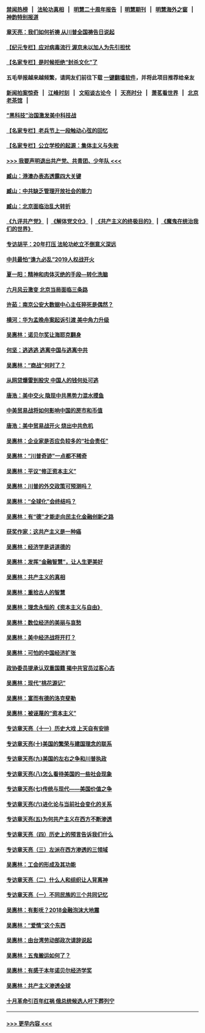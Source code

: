 #### [禁闻热榜](热点新闻.md?=0)  &nbsp;&nbsp;|&nbsp;&nbsp; [法轮功真相](https://github.com/gfw-breaker/truth/blob/master/README.md?=0) &nbsp;&nbsp;|&nbsp;&nbsp; [明慧二十周年报告](https://github.com/gfw-breaker/mh-reports/blob/master/README.md?=0) &nbsp;&nbsp;|&nbsp;&nbsp;[明慧期刊](https://github.com/gfw-breaker/mh-qikan) &nbsp;&nbsp;|&nbsp;&nbsp; [明慧海外之窗](https://github.com/gfw-breaker/mh-news/blob/master/README.md?=0) &nbsp;&nbsp;|&nbsp;&nbsp; [神韵特别报道](https://github.com/gfw-breaker/mh-news/blob/master/shenyun.md?=0)
#### [章天亮：我们如何祈祷 从川普全国祷告日说起](../pages/nsc423/n11944627.md?t=03171431) 
#### [【纪元专栏】应对病毒流行 渥京未以加人为先引担忧](../pages/nsc423/n11875714.md?t=03171431) 
#### [【名家专栏】是时候拒绝“封杀文化”了](../pages/nsc423/n11814093.md?t=03171431) 
#### 五毛举报越来越频繁，请网友们前往下载 [一键翻墙软件](https://github.com/gfw-breaker/ssr-accounts)，并将此项目推荐给亲友
#### [新闻拍案惊奇](https://github.com/gfw-breaker/banned-news/blob/master/pages/link4.md) &nbsp;&nbsp;|&nbsp;&nbsp; [江峰时刻](https://github.com/gfw-breaker/banned-news/blob/master/pages/link4.md) &nbsp;&nbsp;|&nbsp;&nbsp; [文昭谈古论今](https://github.com/gfw-breaker/banned-news/blob/master/pages/link4.md) &nbsp;&nbsp;|&nbsp;&nbsp; [天亮时分](https://github.com/gfw-breaker/banned-news/blob/master/pages/link4.md) &nbsp;&nbsp;|&nbsp;&nbsp; [萧茗看世界](https://github.com/gfw-breaker/banned-news/blob/master/pages/link4.md) &nbsp;&nbsp;|&nbsp;&nbsp; [北京老茶馆](https://github.com/gfw-breaker/banned-news/blob/master/pages/link4.md) &nbsp;&nbsp;|&nbsp;&nbsp; 
#### [“黑科技”治国激发美中科技战](../pages/nsc423/n11638056.md?t=03171431) 
#### [【名家专栏】老兵节上一段触动心弦的回忆](../pages/nsc423/n11646016.md?t=03171431) 
#### [【名家专栏】公立学校的起源：集体主义与失败](../pages/nsc423/n11601833.md?t=03171431) 
#### [>>> 我要声明退出共产党、共青团、少年队 <<<](https://github.com/begood0513/goodnews/blob/master/quit/letter.md) 
#### [臧山：港澳办表态透露四大关键](../pages/nsc423/n11421628.md?t=03171431) 
#### [臧山：中共缺乏管理开放社会的能力](../pages/nsc423/n11407457.md?t=03171431) 
#### [臧山：北京面临治乱大转折](../pages/nsc423/n11406895.md?t=03171431) 
#### [《九评共产党》](https://github.com/begood0513/9ping.md/blob/master/README.md) &nbsp;|&nbsp; [《解体党文化》](../../../../jtdwh.md/blob/master/README.md)  &nbsp;|&nbsp; [《共产主义的终极目的》](../../../../gczydzjmd.md/blob/master/README.md) &nbsp;|&nbsp; [《魔鬼在统治我们的世界》](../../../../mgztzwmdsj.md/blob/master/README.md) 
#### [专访胡平：20年打压 法轮功屹立不倒意义深远](../pages/nsc423/n11398800.md?t=03171431) 
#### [中共最怕“逢九必乱”2019人权战开火](../pages/nsc423/n11385248.md?t=03171431) 
#### [夏一阳：精神和肉体灭绝的手段—转化洗脑](../pages/nsc423/n11368250.md?t=03171431) 
#### [六月风云激变 北京当局面临三条路](../pages/nsc423/n11313668.md?t=03171431) 
#### [许茹：南京公安大数据中心主任猝死是偶然？](../pages/nsc423/n11064744.md?t=03171431) 
#### [横河：华为孟晚舟案起诉引渡 美中角力升级](../pages/nsc423/n11027230.md?t=03171431) 
#### [吴惠林：诺贝尔奖让海耶克翻身](../pages/nsc423/n10890049.md?t=03171431) 
#### [何坚：逃逃逃 逃离中国与逃离中共](../pages/nsc423/n10592891.md?t=03171431) 
#### [吴惠林：“商战”何时了？](../pages/nsc423/n10573558.md?t=03171431) 
#### [从网贷爆雷到股灾 中国人的钱何处可逃](../pages/nsc423/n10572800.md?t=03171431) 
#### [唐浩：美中交火 隐现中共黑势力混水摸鱼](../pages/nsc423/n10544040.md?t=03171431) 
#### [中美贸易战将如何影响中国的房市和币值](../pages/nsc423/n10543697.md?t=03171431) 
#### [唐浩：美中贸易战开火 烧出中共危机](../pages/nsc423/n10540126.md?t=03171431) 
#### [吴惠林：企业家是否应负较多的“社会责任”](../pages/nsc423/n10535022.md?t=03171431) 
#### [吴惠林：“川普奇迹”一点都不稀奇](../pages/nsc423/n10512808.md?t=03171431) 
#### [吴惠林：平议“修正资本主义”](../pages/nsc423/n10495724.md?t=03171431) 
#### [吴惠林：川普的外交政策可预测吗？](../pages/nsc423/n10462387.md?t=03171431) 
#### [吴惠林：“全球化”会终结吗？](../pages/nsc423/n10452838.md?t=03171431) 
#### [吴惠林：有“德”才能走向民主化金融创新之路](../pages/nsc423/n10432292.md?t=03171431) 
#### [获奖作家：这共产主义是一种癌](../pages/nsc423/n10431541.md?t=03171431) 
#### [吴惠林：经济学是讲道德的](../pages/nsc423/n10398014.md?t=03171431) 
#### [吴惠林：发挥“金融智慧”，让人生更美好](../pages/nsc423/n10375019.md?t=03171431) 
#### [吴惠林：共产主义的真相](../pages/nsc423/n10351394.md?t=03171431) 
#### [吴惠林：重拾古人的智慧](../pages/nsc423/n10337691.md?t=03171431) 
#### [吴惠林：理念永恒的《资本主义与自由》](../pages/nsc423/n10316274.md?t=03171431) 
#### [吴惠林：数位经济的美丽与哀愁](../pages/nsc423/n10292946.md?t=03171431) 
#### [吴惠林：美中经济战将开打？](../pages/nsc423/n10258825.md?t=03171431) 
#### [吴惠林：可怕的中国经济扩张](../pages/nsc423/n10219147.md?t=03171431) 
#### [政协委员提承认双重国籍 揭中共官员过客心态](../pages/nsc423/n10208809.md?t=03171431) 
#### [吴惠林：现代“桃花源记”](../pages/nsc423/n10185234.md?t=03171431) 
#### [吴惠林：富而有德的洛克斐勒](../pages/nsc423/n10142264.md?t=03171431) 
#### [吴惠林：被诬蔑的“资本主义”](../pages/nsc423/n10124816.md?t=03171431) 
#### [专访章天亮（十一）历史大戏 上天自有安排](../pages/nsc423/n10094905.md?t=03171431) 
#### [专访章天亮(十)美国的繁荣与建国理念的联系](../pages/nsc423/n10094899.md?t=03171431) 
#### [专访章天亮(九)美国的左右之争和川普执政](../pages/nsc423/n10094889.md?t=03171431) 
#### [专访章天亮(八)怎么看待美国的一些社会现象](../pages/nsc423/n10094857.md?t=03171431) 
#### [专访章天亮(七)传统与现代——美国价值之争](../pages/nsc423/n10093140.md?t=03171431) 
#### [专访章天亮(六)进化论与当前社会变化的关系](../pages/nsc423/n10092036.md?t=03171431) 
#### [专访章天亮(五)为何共产主义在西方不断渗透](../pages/nsc423/n10083620.md?t=03171431) 
#### [专访章天亮（四）历史上的预言告诉我们什么](../pages/nsc423/n10083606.md?t=03171431) 
#### [专访章天亮（三）左派在西方渗透的三领域](../pages/nsc423/n10081115.md?t=03171431) 
#### [吴惠林：工会的形成及其功能](../pages/nsc423/n10080633.md?t=03171431) 
#### [专访章天亮（二）什么人和组织让人背离神](../pages/nsc423/n10076637.md?t=03171431) 
#### [专访章天亮（一）不同民族的三个共同记忆](../pages/nsc423/n10074188.md?t=03171431) 
#### [吴惠林：有影呒？2018金融泡沫大地震](../pages/nsc423/n10040534.md?t=03171431) 
#### [吴惠林：“爱情”这个东西](../pages/nsc423/n10019423.md?t=03171431) 
#### [吴惠林：由台湾劳动部政次请辞说起](../pages/nsc423/n9979679.md?t=03171431) 
#### [吴惠林：五鬼搬运如何了？](../pages/nsc423/n9925338.md?t=03171431) 
#### [吴惠林：有感于本年诺贝尔经济学奖](../pages/nsc423/n9871883.md?t=03171431) 
#### [吴惠林：共产主义渗透全球](../pages/nsc423/n9812748.md?t=03171431) 
#### [十月革命引百年红祸 俄总统候选人吁下葬列宁](../pages/nsc423/n9810182.md?t=03171431) 

----
#### [ >>> 更早内容 <<< ](../indexes/nsc423-earlier.md)
